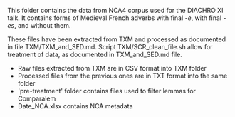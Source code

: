This folder contains the data from NCA4 corpus used for the DIACHRO XI talk.
It contains forms of Medieval French adverbs with final _-e_, with final _-es_, and without them.

These files have been extracted from TXM and processed as documented in file TXM/TXM_and_SED.md.
Script TXM/SCR_clean_file.sh allow for treatment of data, as documented in TXM_and_SED.md file.

- Raw files extracted from TXM are in CSV format into TXM folder
- Processed files from the previous ones are in TXT format into the same folder
- 'pre-treatment' folder contains files used to filter lemmas for Comparalem
- Date_NCA.xlsx contains NCA metadata
